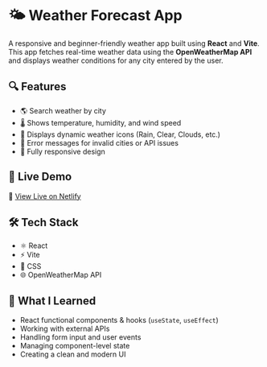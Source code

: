 # 🌤️ Weather Forecast App

A responsive and beginner-friendly weather app built using **React** and **Vite**. This app fetches real-time weather data using the **OpenWeatherMap API** and displays weather conditions for any city entered by the user.

## 🔍 Features

- 🌎 Search weather by city
- 🌡️ Shows temperature, humidity, and wind speed
- 🎯 Displays dynamic weather icons (Rain, Clear, Clouds, etc.)
- 🚫 Error messages for invalid cities or API issues
- 📱 Fully responsive design

## 🚀 Live Demo

🔗 [View Live on Netlify](https://your-netlify-site.netlify.app)

## 🛠️ Tech Stack

- ⚛️ React
- ⚡ Vite
- 🎨 CSS
- 🌐 OpenWeatherMap API

## 🧠 What I Learned

- React functional components & hooks (`useState`, `useEffect`)
- Working with external APIs
- Handling form input and user events
- Managing component-level state
- Creating a clean and modern UI


